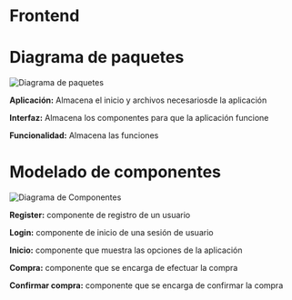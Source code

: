 # Frontend

# Diagrama de paquetes
![Diagrama de paquetes](//md/img/modeloPaquetesFront.png)

<b>Aplicación:</b> Almacena el inicio y archivos necesariosde la aplicación 

<b>Interfaz:</b> Almacena los componentes para que la aplicación funcione

<b>Funcionalidad:</b> Almacena las funciones

# Modelado de componentes
![Diagrama de Componentes](//md/img/modeloCompFront.png)

<b>Register:</b> componente de registro de un usuario

<b>Login:</b> componente de inicio de una sesión de usuario

<b>Inicio:</b> componente que muestra las opciones de la aplicación

<b>Compra:</b> componente que se encarga de efectuar la compra 

<b>Confirmar compra:</b> componente que se encarga de confirmar la compra